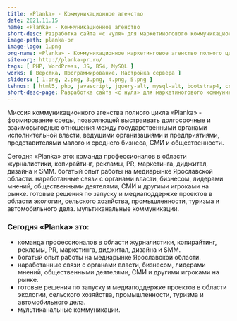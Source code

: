 ```yaml
---
title: «Planka» - Коммуникационное агенство
date: 2021.11.15
name: «Planka» - Коммуникационное агенство
short-desc: Разработка сайта «с нуля» для маркетиногового коммуникационного агенства полного цикла «Planka».
image-path: planka-pr
image-logo: 1.png
org-name: «Planka» - Коммуникационное маркетинговое агенство полного цикла
site-org: http://planka-pr.ru/
tags: [ PHP, WordPress, JS, BS4, MySQL ]
works: [ Верстка, Программирование, Настройка сервера ]
sliders: [ 1.png, 2.png, 3.png, 4.png, 5.png ]
tehnos: [ html5, php, javascript, jquery-alt, mysql-alt, bootstrap4, css3, sass, less, webpack ]
short-desc-page: Разработка сайта «с нуля» для маркетиногового коммуникационного агенства полного цикла «Planka». Заказчик обратился ко мне с макетами дизайна в figma. После оценки согласования сроков был произведен полный цикл работ по разработке сайта. От первоначальной верстки макетов, до подключения cms-системы управления. Сайт работает на wordpress. Установлены различные компоненты и модули. Настроены базовые параметры по seo-оптимизации проекта.
---
```

<p>Миссия коммуникационного агенства полного цикла «Planka» - формирование среды, позволяющей выстраивать долгосрочные и взаимовыгодные отношения между государственными органами исполнительной власти, ведущими организациями и предприятиями, представителями малого и среднего бизнеса, СМИ и общественности.</p>
Сегодня «Planka» это:
команда профессионалов в области журналистики, копирайтинг, рекламы, PR, маркетинга, диджитал, дизайна и SMM.
богатый опыт работы на медиарынке Ярославской области.
наработанные связи с органами власти, бизнесом, лидерами мнений, общественными деятелями, СМИ и другими игроками на рынке.
готовые решения по запуску и медиаподдержке проектов в области экологии, сельского хозяйства, промышленности, туризма и автомобильного дела.
мультиканальные коммуникации.
<h3 class="section-title">Сегодня «Planka» это:</h3>
<ul class="mb-5 ms-md-5">
	<li class="mb-3">команда профессионалов в области журналистики, копирайтинг, рекламы, PR, маркетинга, диджитал, дизайна и SMM.</li>
	<li class="mb-3">богатый опыт работы на медиарынке Ярославской области.</li>
	<li class="mb-3">наработанные связи с органами власти, бизнесом, лидерами мнений, общественными деятелями, СМИ и другими игроками на рынке.</li>
	<li class="mb-3">готовые решения по запуску и медиаподдержке проектов в области экологии, сельского хозяйства, промышленности, туризма и автомобильного дела.</li>
	<li>мультиканальные коммуникации.</li>
</ul>



